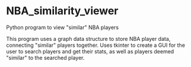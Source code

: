 # NBA_similarity_viewer
Python program to view "similar" NBA players

This program uses a graph data structure to store NBA player data, connecting "similar" players together. Uses tkinter to create a GUI for the user to search players and get their stats, as well as players deemed "similar" to the searched player.
